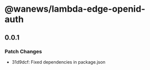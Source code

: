 # @wanews/lambda-edge-openid-auth

## 0.0.1

### Patch Changes

- 31d9dcf: Fixed dependencies in package.json

